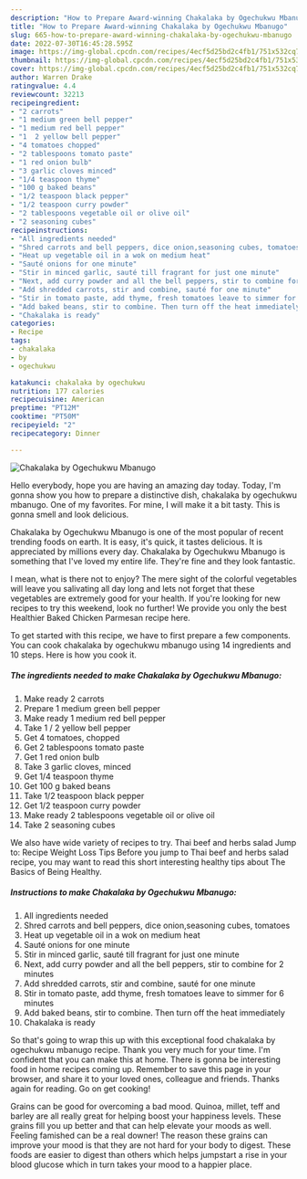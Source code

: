 ```yaml
---
description: "How to Prepare Award-winning Chakalaka by Ogechukwu Mbanugo"
title: "How to Prepare Award-winning Chakalaka by Ogechukwu Mbanugo"
slug: 665-how-to-prepare-award-winning-chakalaka-by-ogechukwu-mbanugo
date: 2022-07-30T16:45:28.595Z
image: https://img-global.cpcdn.com/recipes/4ecf5d25bd2c4fb1/751x532cq70/chakalaka-by-ogechukwu-mbanugo-recipe-main-photo.jpg
thumbnail: https://img-global.cpcdn.com/recipes/4ecf5d25bd2c4fb1/751x532cq70/chakalaka-by-ogechukwu-mbanugo-recipe-main-photo.jpg
cover: https://img-global.cpcdn.com/recipes/4ecf5d25bd2c4fb1/751x532cq70/chakalaka-by-ogechukwu-mbanugo-recipe-main-photo.jpg
author: Warren Drake
ratingvalue: 4.4
reviewcount: 32213
recipeingredient:
- "2 carrots"
- "1 medium green bell pepper"
- "1 medium red bell pepper"
- "1  2 yellow bell pepper"
- "4 tomatoes chopped"
- "2 tablespoons tomato paste"
- "1 red onion bulb"
- "3 garlic cloves minced"
- "1/4 teaspoon thyme"
- "100 g baked beans"
- "1/2 teaspoon black pepper"
- "1/2 teaspoon curry powder"
- "2 tablespoons vegetable oil or olive oil"
- "2 seasoning cubes"
recipeinstructions:
- "All ingredients needed"
- "Shred carrots and bell peppers, dice onion,seasoning cubes, tomatoes"
- "Heat up vegetable oil in a wok on medium heat"
- "Sauté onions for one minute"
- "Stir in minced garlic, sauté till fragrant for just one minute"
- "Next, add curry powder and all the bell peppers, stir to combine for 2 minutes"
- "Add shredded carrots, stir and combine, sauté for one minute"
- "Stir in tomato paste, add thyme, fresh tomatoes leave to simmer for 6 minutes"
- "Add baked beans, stir to combine. Then turn off the heat immediately"
- "Chakalaka is ready"
categories:
- Recipe
tags:
- chakalaka
- by
- ogechukwu

katakunci: chakalaka by ogechukwu 
nutrition: 177 calories
recipecuisine: American
preptime: "PT12M"
cooktime: "PT50M"
recipeyield: "2"
recipecategory: Dinner

---
```



![Chakalaka by Ogechukwu Mbanugo](https://img-global.cpcdn.com/recipes/4ecf5d25bd2c4fb1/751x532cq70/chakalaka-by-ogechukwu-mbanugo-recipe-main-photo.jpg)

Hello everybody, hope you are having an amazing day today. Today, I'm gonna show you how to prepare a distinctive dish, chakalaka by ogechukwu mbanugo. One of my favorites. For mine, I will make it a bit tasty. This is gonna smell and look delicious.

Chakalaka by Ogechukwu Mbanugo is one of the most popular of recent trending foods on earth. It is easy, it's quick, it tastes delicious. It is appreciated by millions every day. Chakalaka by Ogechukwu Mbanugo is something that I've loved my entire life. They're fine and they look fantastic.

I mean, what is there not to enjoy? The mere sight of the colorful vegetables will leave you salivating all day long and lets not forget that these vegetables are extremely good for your health. If you&#39;re looking for new recipes to try this weekend, look no further! We provide you only the best Healthier Baked Chicken Parmesan recipe here.


To get started with this recipe, we have to first prepare a few components. You can cook chakalaka by ogechukwu mbanugo using 14 ingredients and 10 steps. Here is how you cook it.

<!--inarticleads1-->

##### The ingredients needed to make Chakalaka by Ogechukwu Mbanugo:

1. Make ready 2 carrots
1. Prepare 1 medium green bell pepper
1. Make ready 1 medium red bell pepper
1. Take 1 / 2 yellow bell pepper
1. Get 4 tomatoes, chopped
1. Get 2 tablespoons tomato paste
1. Get 1 red onion bulb
1. Take 3 garlic cloves, minced
1. Get 1/4 teaspoon thyme
1. Get 100 g baked beans
1. Take 1/2 teaspoon black pepper
1. Get 1/2 teaspoon curry powder
1. Make ready 2 tablespoons vegetable oil or olive oil
1. Take 2 seasoning cubes


We also have wide variety of recipes to try. Thai beef and herbs salad Jump to: Recipe Weight Loss Tips Before you jump to Thai beef and herbs salad recipe, you may want to read this short interesting healthy tips about The Basics of Being Healthy. 

<!--inarticleads2-->

##### Instructions to make Chakalaka by Ogechukwu Mbanugo:

1. All ingredients needed
1. Shred carrots and bell peppers, dice onion,seasoning cubes, tomatoes
1. Heat up vegetable oil in a wok on medium heat
1. Sauté onions for one minute
1. Stir in minced garlic, sauté till fragrant for just one minute
1. Next, add curry powder and all the bell peppers, stir to combine for 2 minutes
1. Add shredded carrots, stir and combine, sauté for one minute
1. Stir in tomato paste, add thyme, fresh tomatoes leave to simmer for 6 minutes
1. Add baked beans, stir to combine. Then turn off the heat immediately
1. Chakalaka is ready




So that's going to wrap this up with this exceptional food chakalaka by ogechukwu mbanugo recipe. Thank you very much for your time. I'm confident that you can make this at home. There is gonna be interesting food in home recipes coming up. Remember to save this page in your browser, and share it to your loved ones, colleague and friends. Thanks again for reading. Go on get cooking!

Grains can be good for overcoming a bad mood. Quinoa, millet, teff and barley are all really great for helping boost your happiness levels. These grains fill you up better and that can help elevate your moods as well. Feeling famished can be a real downer! The reason these grains can improve your mood is that they are not hard for your body to digest. These foods are easier to digest than others which helps jumpstart a rise in your blood glucose which in turn takes your mood to a happier place.
